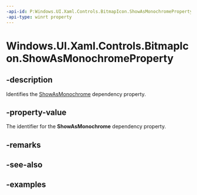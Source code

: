 ```yaml
---
-api-id: P:Windows.UI.Xaml.Controls.BitmapIcon.ShowAsMonochromeProperty
-api-type: winrt property
---
```


<!-- Property syntax.
public DependencyProperty ShowAsMonochromeProperty { get; }
-->

# Windows.UI.Xaml.Controls.BitmapIcon.ShowAsMonochromeProperty

## -description
Identifies the [ShowAsMonochrome](bitmapicon_showasmonochrome.md) dependency property.



## -property-value
The identifier for the **ShowAsMonochrome** dependency property.

## -remarks

## -see-also

## -examples

